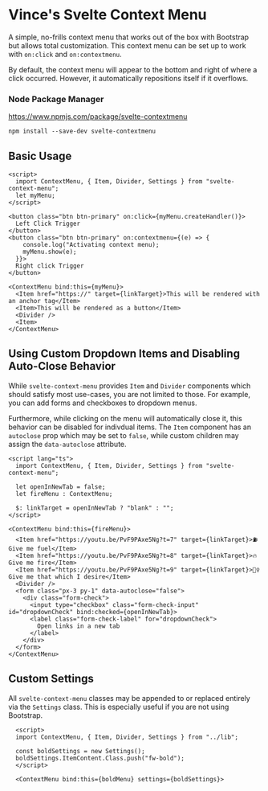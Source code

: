 # Vince's Svelte Context Menu

A simple, no-frills context menu that works out of the box with Bootstrap but allows total customization. This context menu can be set up to work with `on:click` and `on:contextmenu`.

By default, the context menu will appear to the bottom and right of where a click occurred. However, it automatically repositions itself if it overflows.

### Node Package Manager
https://www.npmjs.com/package/svelte-contextmenu

`npm install --save-dev svelte-contextmenu`

## Basic Usage
```svelte
<script>
  import ContextMenu, { Item, Divider, Settings } from "svelte-context-menu";
  let myMenu;
</script>

<button class="btn btn-primary" on:click={myMenu.createHandler()}>
  Left Click Trigger
</button>
<button class="btn btn-primary" on:contextmenu={(e) => {
    console.log("Activating context menu);
    myMenu.show(e);
  }}>
  Right click Trigger
</button>

<ContextMenu bind:this={myMenu}>
  <Item href="https://" target={linkTarget}>This will be rendered with an anchor tag</Item>
  <Item>This will be rendered as a button</Item>
  <Divider />
  <Item>
</ContextMenu>
```

## Using Custom Dropdown Items and Disabling Auto-Close Behavior
While `svelte-context-menu` provides `Item` and `Divider` components which should satisfy most use-cases, you are not limited to those.
For example, you can add forms and checkboxes to dropdown menus.

Furthermore, while clicking on the menu will automatically close it, this behavior can be disabled for indivdual items. The `Item` component has an `autoclose` prop which may be set to `false`, while custom children may assign the `data-autoclose` attribute.

```svelte
<script lang="ts">
  import ContextMenu, { Item, Divider, Settings } from "svelte-context-menu";

  let openInNewTab = false;
  let fireMenu : ContextMenu;
  
  $: linkTarget = openInNewTab ? "blank" : "";
</script>

<ContextMenu bind:this={fireMenu}>
  <Item href="https://youtu.be/PvF9PAxe5Ng?t=7" target={linkTarget}>⛽ Give me fuel</Item>
  <Item href="https://youtu.be/PvF9PAxe5Ng?t=8" target={linkTarget}>🔥 Give me fire</Item>
  <Item href="https://youtu.be/PvF9PAxe5Ng?t=9" target={linkTarget}>🧞‍♀️ Give me that which I desire</Item>
  <Divider />
  <form class="px-3 py-1" data-autoclose="false">
    <div class="form-check">
      <input type="checkbox" class="form-check-input" id="dropdownCheck" bind:checked={openInNewTab}>
      <label class="form-check-label" for="dropdownCheck">
        Open links in a new tab
      </label>
    </div>
  </form>
</ContextMenu>
```
## Custom Settings
All `svelte-context-menu` classes may be appended to or replaced entirely via the `Settings` class. This is especially useful if you are not using Bootstrap.

```svelte
  <script>
  import ContextMenu, { Item, Divider, Settings } from "../lib";

  const boldSettings = new Settings();
  boldSettings.ItemContent.Class.push("fw-bold");
  </script>

  <ContextMenu bind:this={boldMenu} settings={boldSettings}>
```
